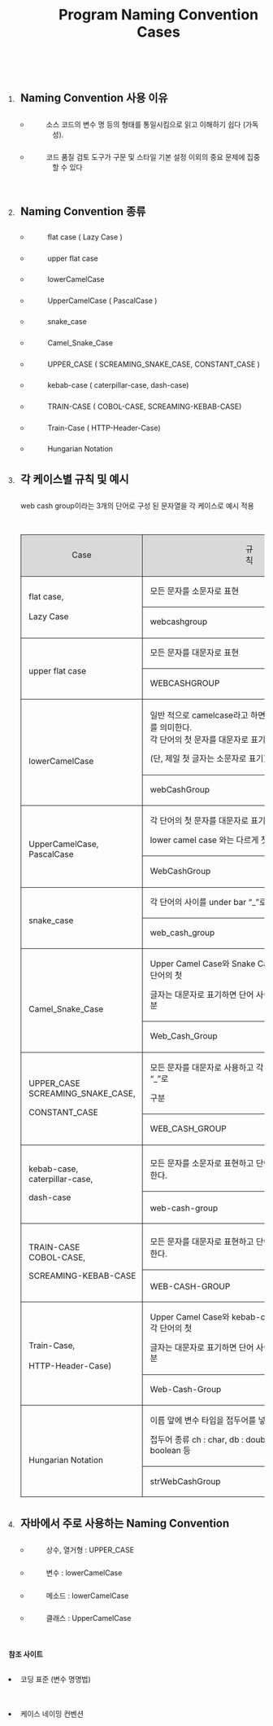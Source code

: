 <html>
<body>
<!--StartFragment-->



<body><h1 style="padding-top: 4pt;padding-left: 77pt;text-indent: 0pt;text-align: center;">Program Naming Convention Cases</h1><p style="text-indent: 0pt;text-align: left;"><br/></p>
<p style="text-indent: 0pt;text-align: left;"><br/></p><ol id="l1"><li><h2 style="padding-left: 20pt;text-indent: -14pt;text-align: left;">Naming Convention 사용 이유</h2><ul id="l2"><li><p class="s1" style="padding-top: 8pt;padding-left: 35pt;text-indent: -9pt;text-align: left;">소스 코드의 변수 명 등의 형태를 통일시킴으로 읽고 이해하기 쉽다 (가독성).</p></li><li><p class="s1" style="padding-top: 8pt;padding-left: 35pt;text-indent: -9pt;text-align: left;">코드 품질 검토 도구가 구문 및 스타일 기본 설정 이외의 중요 문제에 집중할 수 있다</p><p style="text-indent: 0pt;text-align: left;"><br/></p></li></ul></li><li><h2 style="padding-left: 20pt;text-indent: -14pt;text-align: left;">Naming Convention 종류</h2><ul id="l3"><li><p style="padding-top: 8pt;padding-left: 36pt;text-indent: -8pt;text-align: left;">flat case ( Lazy Case )</p></li><li><p style="padding-top: 8pt;padding-left: 36pt;text-indent: -8pt;text-align: left;">upper flat case</p></li><li><p style="padding-top: 8pt;padding-left: 36pt;text-indent: -8pt;text-align: left;">lowerCamelCase</p></li><li><p style="padding-top: 8pt;padding-left: 36pt;text-indent: -8pt;text-align: left;">UpperCamelCase ( PascalCase )</p></li><li><p style="padding-top: 8pt;padding-left: 36pt;text-indent: -8pt;text-align: left;">snake_case</p></li><li><p style="padding-top: 8pt;padding-left: 36pt;text-indent: -8pt;text-align: left;">Camel_Snake_Case</p></li><li><p style="padding-top: 8pt;padding-left: 36pt;text-indent: -8pt;text-align: left;">UPPER_CASE ( SCREAMING_SNAKE_CASE, CONSTANT_CASE )</p></li><li><p style="padding-top: 8pt;padding-left: 36pt;text-indent: -8pt;text-align: left;">kebab-case ( caterpillar-case, dash-case)</p></li><li><p style="padding-top: 8pt;padding-left: 36pt;text-indent: -8pt;text-align: left;">TRAIN-CASE ( COBOL-CASE, SCREAMING-KEBAB-CASE)</p></li><li><p style="padding-top: 8pt;padding-left: 36pt;text-indent: -8pt;text-align: left;">Train-Case ( HTTP-Header-Case)</p></li><li><p style="padding-top: 8pt;padding-left: 36pt;text-indent: -8pt;text-align: left;">Hungarian Notation</p></li></ul></li><li><h2 style="padding-top: 4pt;padding-left: 22pt;text-indent: -16pt;text-align: left;">각 케이스별 규칙 및 예시</h2><p class="s1" style="padding-top: 8pt;padding-left: 6pt;text-indent: 0pt;text-align: left;">web cash group이라는 3개의 단어로 구성 된 문자열을 각 케이스로 예시 적용</p><p style="text-indent: 0pt;text-align: left;"><br/></p><table style="border-collapse:collapse;margin-left:6.25pt" cellspacing="0"><tr style="height:18pt"><td style="width:138pt;border-top-style:solid;border-top-width:1pt;border-left-style:solid;border-left-width:1pt;border-bottom-style:solid;border-bottom-width:1pt;border-right-style:solid;border-right-width:1pt" bgcolor="#D9D9D9"><p class="s2" style="padding-left: 56pt;padding-right: 56pt;text-indent: 0pt;line-height: 16pt;text-align: center;">Case</p></td><td style="width:315pt;border-top-style:solid;border-top-width:1pt;border-left-style:solid;border-left-width:1pt;border-bottom-style:solid;border-bottom-width:1pt;border-right-style:solid;border-right-width:1pt" bgcolor="#D9D9D9"><p class="s2" style="padding-left: 146pt;padding-right: 146pt;text-indent: 0pt;line-height: 16pt;text-align: center;">규칙</p></td></tr><tr style="height:18pt"><td style="width:138pt;border-top-style:solid;border-top-width:1pt;border-left-style:solid;border-left-width:1pt;border-bottom-style:solid;border-bottom-width:1pt;border-right-style:solid;border-right-width:1pt" rowspan="2"><p class="s2" style="padding-left: 5pt;text-indent: 0pt;line-height: 17pt;text-align: left;">flat case,</p><p class="s2" style="padding-left: 5pt;text-indent: 0pt;line-height: 17pt;text-align: left;">Lazy Case</p></td><td style="width:315pt;border-top-style:solid;border-top-width:1pt;border-left-style:solid;border-left-width:1pt;border-bottom-style:solid;border-bottom-width:1pt;border-right-style:solid;border-right-width:1pt"><p class="s3" style="padding-left: 5pt;text-indent: 0pt;line-height: 16pt;text-align: left;">모든 문자를 소문자로 표현</p></td></tr><tr style="height:18pt"><td style="width:315pt;border-top-style:solid;border-top-width:1pt;border-left-style:solid;border-left-width:1pt;border-bottom-style:solid;border-bottom-width:1pt;border-right-style:solid;border-right-width:1pt"><p class="s3" style="padding-left: 5pt;text-indent: 0pt;line-height: 16pt;text-align: left;">webcashgroup</p></td></tr><tr style="height:18pt"><td style="width:138pt;border-top-style:solid;border-top-width:1pt;border-left-style:solid;border-left-width:1pt;border-bottom-style:solid;border-bottom-width:1pt;border-right-style:solid;border-right-width:1pt" rowspan="2"><p class="s2" style="padding-top: 8pt;padding-left: 5pt;text-indent: 0pt;text-align: left;">upper flat case</p></td><td style="width:315pt;border-top-style:solid;border-top-width:1pt;border-left-style:solid;border-left-width:1pt;border-bottom-style:solid;border-bottom-width:1pt;border-right-style:solid;border-right-width:1pt"><p class="s3" style="padding-left: 5pt;text-indent: 0pt;line-height: 16pt;text-align: left;">모든 문자를 대문자로 표현</p></td></tr><tr style="height:18pt"><td style="width:315pt;border-top-style:solid;border-top-width:1pt;border-left-style:solid;border-left-width:1pt;border-bottom-style:solid;border-bottom-width:1pt;border-right-style:solid;border-right-width:1pt"><p class="s3" style="padding-left: 5pt;text-indent: 0pt;line-height: 16pt;text-align: left;">WEBCASHGROUP</p></td></tr><tr style="height:52pt"><td style="width:138pt;border-top-style:solid;border-top-width:1pt;border-left-style:solid;border-left-width:1pt;border-bottom-style:solid;border-bottom-width:1pt;border-right-style:solid;border-right-width:1pt" rowspan="2"><p style="text-indent: 0pt;text-align: left;"><br/></p><p class="s2" style="padding-left: 5pt;text-indent: 0pt;text-align: left;">lowerCamelCase</p></td><td style="width:315pt;border-top-style:solid;border-top-width:1pt;border-left-style:solid;border-left-width:1pt;border-bottom-style:solid;border-bottom-width:1pt;border-right-style:solid;border-right-width:1pt"><p class="s3" style="padding-left: 5pt;padding-right: 22pt;text-indent: 0pt;text-align: left;"><span>일반 적으로 camelcase라고 하면 lower camel case를 의미한다.<br/>각 단어의 첫 문자를 대문자로 표기한다.</span></p><p class="s3" style="padding-left: 5pt;text-indent: 0pt;line-height: 16pt;text-align: left;">(단, 제일 첫 글자는 소문자로 표기)</p></td></tr><tr style="height:18pt"><td style="width:315pt;border-top-style:solid;border-top-width:1pt;border-left-style:solid;border-left-width:1pt;border-bottom-style:solid;border-bottom-width:1pt;border-right-style:solid;border-right-width:1pt"><p class="s3" style="padding-left: 5pt;text-indent: 0pt;line-height: 16pt;text-align: left;">webCashGroup</p></td></tr><tr style="height:35pt"><td style="width:138pt;border-top-style:solid;border-top-width:1pt;border-left-style:solid;border-left-width:1pt;border-bottom-style:solid;border-bottom-width:1pt;border-right-style:solid;border-right-width:1pt" rowspan="2"><p class="s2" style="padding-top: 9pt;padding-left: 5pt;padding-right: 49pt;text-indent: 0pt;text-align: left;"><span>UpperCamelCase,<br/>PascalCase</span></p></td><td style="width:315pt;border-top-style:solid;border-top-width:1pt;border-left-style:solid;border-left-width:1pt;border-bottom-style:solid;border-bottom-width:1pt;border-right-style:solid;border-right-width:1pt"><p class="s3" style="padding-left: 5pt;text-indent: 0pt;line-height: 17pt;text-align: left;">각 단어의 첫 문자를 대문자로 표기한다.</p><p class="s3" style="padding-left: 5pt;text-indent: 0pt;line-height: 16pt;text-align: left;">lower camel case 와는 다르게 첫 문자 또한 대문자로 표기</p></td></tr><tr style="height:19pt"><td style="width:315pt;border-top-style:solid;border-top-width:1pt;border-left-style:solid;border-left-width:1pt;border-bottom-style:solid;border-bottom-width:1pt;border-right-style:solid;border-right-width:1pt"><p class="s3" style="padding-left: 5pt;text-indent: 0pt;line-height: 17pt;text-align: left;">WebCashGroup</p></td></tr><tr style="height:18pt"><td style="width:138pt;border-top-style:solid;border-top-width:1pt;border-left-style:solid;border-left-width:1pt;border-bottom-style:solid;border-bottom-width:1pt;border-right-style:solid;border-right-width:1pt" rowspan="2"><p class="s2" style="padding-top: 8pt;padding-left: 5pt;text-indent: 0pt;text-align: left;">snake_case</p></td><td style="width:315pt;border-top-style:solid;border-top-width:1pt;border-left-style:solid;border-left-width:1pt;border-bottom-style:solid;border-bottom-width:1pt;border-right-style:solid;border-right-width:1pt"><p class="s3" style="padding-left: 5pt;text-indent: 0pt;line-height: 16pt;text-align: left;">각 단어의 사이를 under bar “_”로 구분</p></td></tr><tr style="height:18pt"><td style="width:315pt;border-top-style:solid;border-top-width:1pt;border-left-style:solid;border-left-width:1pt;border-bottom-style:solid;border-bottom-width:1pt;border-right-style:solid;border-right-width:1pt"><p class="s3" style="padding-left: 5pt;text-indent: 0pt;line-height: 16pt;text-align: left;">web_cash_group</p></td></tr><tr style="height:35pt"><td style="width:138pt;border-top-style:solid;border-top-width:1pt;border-left-style:solid;border-left-width:1pt;border-bottom-style:solid;border-bottom-width:1pt;border-right-style:solid;border-right-width:1pt" rowspan="2"><p style="text-indent: 0pt;text-align: left;"><br/></p><p class="s2" style="padding-left: 5pt;text-indent: 0pt;text-align: left;">Camel_Snake_Case</p></td><td style="width:315pt;border-top-style:solid;border-top-width:1pt;border-left-style:solid;border-left-width:1pt;border-bottom-style:solid;border-bottom-width:1pt;border-right-style:solid;border-right-width:1pt"><p class="s3" style="padding-left: 5pt;text-indent: 0pt;line-height: 17pt;text-align: left;">Upper Camel Case와 Snake Case를 혼합한 형태로써 각 단어의 첫</p><p class="s3" style="padding-left: 5pt;text-indent: 0pt;line-height: 16pt;text-align: left;">글자는 대문자로 표기하면 단어 사이를 under bar “_”로 구분</p></td></tr><tr style="height:18pt"><td style="width:315pt;border-top-style:solid;border-top-width:1pt;border-left-style:solid;border-left-width:1pt;border-bottom-style:solid;border-bottom-width:1pt;border-right-style:solid;border-right-width:1pt"><p class="s3" style="padding-left: 5pt;text-indent: 0pt;line-height: 16pt;text-align: left;">Web_Cash_Group</p></td></tr><tr style="height:35pt"><td style="width:138pt;border-top-style:solid;border-top-width:1pt;border-left-style:solid;border-left-width:1pt;border-bottom-style:solid;border-bottom-width:1pt;border-right-style:solid;border-right-width:1pt" rowspan="2"><p class="s2" style="padding-left: 5pt;padding-right: 4pt;text-indent: 0pt;text-align: left;"><span>UPPER_CASE<br/>SCREAMING_SNAKE_CASE,</span></p><p class="s2" style="padding-left: 5pt;text-indent: 0pt;line-height: 17pt;text-align: left;">CONSTANT_CASE</p></td><td style="width:315pt;border-top-style:solid;border-top-width:1pt;border-left-style:solid;border-left-width:1pt;border-bottom-style:solid;border-bottom-width:1pt;border-right-style:solid;border-right-width:1pt"><p class="s3" style="padding-left: 5pt;text-indent: 0pt;line-height: 17pt;text-align: left;">모든 문자를 대문자로 사용하고 각 단어 사이를 under bar “_”로</p><p class="s3" style="padding-left: 5pt;text-indent: 0pt;line-height: 16pt;text-align: left;">구분</p></td></tr><tr style="height:18pt"><td style="width:315pt;border-top-style:solid;border-top-width:1pt;border-left-style:solid;border-left-width:1pt;border-bottom-style:solid;border-bottom-width:1pt;border-right-style:solid;border-right-width:1pt"><p class="s3" style="padding-left: 5pt;text-indent: 0pt;line-height: 16pt;text-align: left;">WEB_CASH_GROUP</p></td></tr><tr style="height:26pt"><td style="width:138pt;border-top-style:solid;border-top-width:1pt;border-left-style:solid;border-left-width:1pt;border-bottom-style:solid;border-bottom-width:1pt;border-right-style:solid;border-right-width:1pt" rowspan="2"><p class="s2" style="padding-left: 5pt;padding-right: 58pt;text-indent: 0pt;text-align: left;"><span>kebab-case,<br/>caterpillar-case,</span></p><p class="s2" style="padding-left: 5pt;text-indent: 0pt;line-height: 16pt;text-align: left;">dash-case</p></td><td style="width:315pt;border-top-style:solid;border-top-width:1pt;border-left-style:solid;border-left-width:1pt;border-bottom-style:solid;border-bottom-width:1pt;border-right-style:solid;border-right-width:1pt"><p class="s3" style="padding-top: 3pt;padding-left: 5pt;text-indent: 0pt;text-align: left;">모든 문자를 소문자로 표현하고 단어간 하이픈 “-“으로 표기한다.</p></td></tr><tr style="height:26pt"><td style="width:315pt;border-top-style:solid;border-top-width:1pt;border-left-style:solid;border-left-width:1pt;border-bottom-style:solid;border-bottom-width:1pt;border-right-style:solid;border-right-width:1pt"><p class="s3" style="padding-top: 3pt;padding-left: 5pt;text-indent: 0pt;text-align: left;">web-cash-group</p></td></tr><tr style="height:26pt"><td style="width:138pt;border-top-style:solid;border-top-width:1pt;border-left-style:solid;border-left-width:1pt;border-bottom-style:solid;border-bottom-width:1pt;border-right-style:solid;border-right-width:1pt" rowspan="2"><p class="s2" style="padding-left: 5pt;padding-right: 67pt;text-indent: 0pt;text-align: left;"><span>TRAIN-CASE<br/>COBOL-CASE,</span></p><p class="s2" style="padding-left: 5pt;text-indent: 0pt;line-height: 16pt;text-align: left;">SCREAMING-KEBAB-CASE</p></td><td style="width:315pt;border-top-style:solid;border-top-width:1pt;border-left-style:solid;border-left-width:1pt;border-bottom-style:solid;border-bottom-width:1pt;border-right-style:solid;border-right-width:1pt"><p class="s3" style="padding-top: 3pt;padding-left: 5pt;text-indent: 0pt;text-align: left;">모든 문자를 대문자로 표현하고 단어간 하이픈 “-“으로 표기한다.</p></td></tr><tr style="height:26pt"><td style="width:315pt;border-top-style:solid;border-top-width:1pt;border-left-style:solid;border-left-width:1pt;border-bottom-style:solid;border-bottom-width:1pt;border-right-style:solid;border-right-width:1pt"><p class="s3" style="padding-top: 3pt;padding-left: 5pt;text-indent: 0pt;text-align: left;">WEB-CASH-GROUP</p></td></tr><tr style="height:35pt"><td style="width:138pt;border-top-style:solid;border-top-width:1pt;border-left-style:solid;border-left-width:1pt;border-bottom-style:solid;border-bottom-width:1pt;border-right-style:solid;border-right-width:1pt" rowspan="2"><p class="s2" style="padding-top: 8pt;padding-left: 5pt;text-indent: 0pt;line-height: 18pt;text-align: left;">Train-Case,</p><p class="s2" style="padding-left: 5pt;text-indent: 0pt;line-height: 18pt;text-align: left;">HTTP-Header-Case)</p></td><td style="width:315pt;border-top-style:solid;border-top-width:1pt;border-left-style:solid;border-left-width:1pt;border-bottom-style:solid;border-bottom-width:1pt;border-right-style:solid;border-right-width:1pt"><p class="s3" style="padding-left: 5pt;text-indent: 0pt;line-height: 17pt;text-align: left;">Upper Camel Case와 kebab-case를 혼합한 형태로써 각 단어의 첫</p><p class="s3" style="padding-left: 5pt;text-indent: 0pt;line-height: 16pt;text-align: left;">글자는 대문자로 표기하면 단어 사이를 under bar “_”로 구분</p></td></tr><tr style="height:18pt"><td style="width:315pt;border-top-style:solid;border-top-width:1pt;border-left-style:solid;border-left-width:1pt;border-bottom-style:solid;border-bottom-width:1pt;border-right-style:solid;border-right-width:1pt"><p class="s3" style="padding-left: 5pt;text-indent: 0pt;line-height: 16pt;text-align: left;">Web-Cash-Group</p></td></tr><tr style="height:35pt"><td style="width:138pt;border-top-style:solid;border-top-width:1pt;border-left-style:solid;border-left-width:1pt;border-bottom-style:solid;border-bottom-width:1pt;border-right-style:solid;border-right-width:1pt" rowspan="2"><p style="text-indent: 0pt;text-align: left;"><br/></p><p class="s2" style="padding-left: 5pt;text-indent: 0pt;text-align: left;">Hungarian Notation</p></td><td style="width:315pt;border-top-style:solid;border-top-width:1pt;border-left-style:solid;border-left-width:1pt;border-bottom-style:solid;border-bottom-width:1pt;border-right-style:solid;border-right-width:1pt"><p class="s3" style="padding-left: 5pt;text-indent: 0pt;line-height: 17pt;text-align: left;">이름 앞에 변수 타입을 접두어를 넣어 표기 한다.</p><p class="s3" style="padding-left: 5pt;text-indent: 0pt;line-height: 16pt;text-align: left;">접두어 종류 ch : char, db : double, str : string, b : boolean 등</p></td></tr><tr style="height:21pt"><td style="width:315pt;border-top-style:solid;border-top-width:1pt;border-left-style:solid;border-left-width:1pt;border-bottom-style:solid;border-bottom-width:1pt;border-right-style:solid;border-right-width:1pt"><p class="s3" style="padding-top: 1pt;padding-left: 5pt;text-indent: 0pt;text-align: left;">strWebCashGroup</p></td></tr></table></li><li><h2 style="padding-top: 4pt;padding-left: 22pt;text-indent: -16pt;text-align: left;">자바에서 주로 사용하는 Naming Convention</h2><ul id="l4"><li><p class="s1" style="padding-top: 8pt;padding-left: 35pt;text-indent: -9pt;text-align: left;">상수, 열거형 : UPPER_CASE</p></li><li><p class="s1" style="padding-top: 8pt;padding-left: 35pt;text-indent: -9pt;text-align: left;">변수 : lowerCamelCase</p></li><li><p class="s1" style="padding-top: 8pt;padding-left: 35pt;text-indent: -9pt;text-align: left;">메소드 : lowerCamelCase</p></li><li><p class="s1" style="padding-top: 8pt;padding-left: 35pt;text-indent: -9pt;text-align: left;">클래스 : UpperCamelCase</p></li></ul></li></ol><p style="text-indent: 0pt;text-align: left;"><br/></p><h4 style="padding-left: 6pt;text-indent: 0pt;text-align: left;">참조 사이트</h4><ul id="l5"><li><p class="s4" style="padding-top: 8pt;padding-left: 15pt;text-indent: -9pt;text-align: left;">코딩 표준 (변수 명명법)</p><p style="text-indent: 0pt;text-align: left;"><br/></p></li><li><p class="s4" style="padding-top: 2pt;padding-left: 15pt;text-indent: -9pt;text-align: left;">케이스 네이밍 컨벤션</p></li></ul></body></html>
 

<br class="Apple-interchange-newline"><!--EndFragment-->
</body>
</html>
